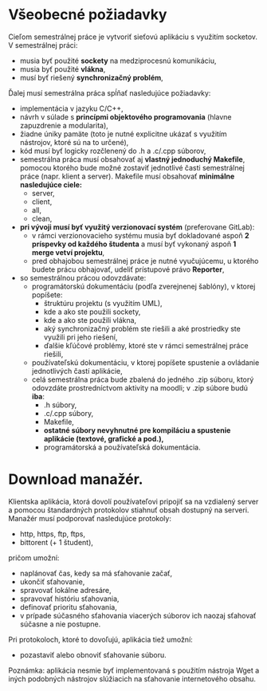 # Všeobecné požiadavky

Cieľom semestrálnej práce je vytvoriť sieťovú aplikáciu s využitím socketov. V semestrálnej práci:
* musia byť použité **sockety** na medziprocesnú komunikáciu,
* musia byť použité **vlákna**,
* musí byť riešený **synchronizačný problém**,

Ďalej musí semestrálna práca spĺňať nasledujúce požiadavky:
* implementácia v jazyku C/C++,
* návrh v súlade s **princípmi objektového programovania** (hlavne zapuzdrenie a modularita),
* žiadne úniky pamäte (toto je nutné explicitne ukázať s využitím nástrojov, ktoré sú na to určené),
* kód musí byť logicky rozčlenený do .h a .c/.cpp súborov,
* semestrálna práca musí obsahovať aj **vlastný jednoduchý Makefile**, pomocou ktorého bude možné zostaviť jednotlivé časti semestrálnej práce (napr. klient a server). Makefile musí obsahovať **minimálne nasledujúce ciele:**
  * server,
  * client,
  * all,
  * clean,
* **pri vývoji musí byť využitý verzionovací systém** (preferovane GitLab):
  * v rámci verzionovacieho systému musia byť dokladované aspoň **2 príspevky od každého študenta** a musí byť vykonaný aspoň **1 merge vetví projektu**,
  * pred obhajobou semestrálnej práce je nutné vyučujúcemu, u ktorého budete prácu obhajovať, udeliť prístupové právo **Reporter**,
* so semestrálnou prácou odovzdávate:
  * programátorskú dokumentáciu (podľa zverejnenej šablóny), v ktorej popíšete:
    * štruktúru projektu (s využitím UML),
    * kde a ako ste použili sockety,
    * kde a ako ste použili vlákna,
    * aký synchronizačný problém ste riešili a aké prostriedky ste využili pri jeho riešení,
    * ďalšie kľúčové problémy, ktoré ste v rámci semestrálnej práce riešili,
  * používateľskú dokumentáciu, v ktorej popíšete spustenie a ovládanie jednotlivých častí aplikácie,
  * celá semestrálna práca bude zbalená do jedného .zip súboru, ktorý odovzdáte prostredníctvom aktivity na moodli; v .zip súbore budú **iba**:
    * .h súbory,
    * .c/.cpp súbory,
    * Makefile,
    * **ostatné súbory nevyhnutné pre kompiláciu a spustenie aplikácie (textové, grafické a pod.),**
    * programátorská a používateľská dokumentácia.


# Download manažér.

Klientska aplikácia, ktorá dovolí používateľovi pripojiť sa na vzdialený server a pomocou štandardných protokolov stiahnuť obsah dostupný na serveri. Manažér musí podporovať nasledujúce protokoly:

* http, https, ftp, ftps, 
* bittorent (+ 1 študent),

pričom umožní:
* naplánovať čas, kedy sa má sťahovanie začať,
* ukončiť sťahovanie,
* spravovať lokálne adresáre,
* spravovať históriu sťahovania,
* definovať prioritu sťahovania,
* v prípade súčasného sťahovania viacerých súborov ich naozaj sťahovať súčasne a nie postupne.

Pri protokoloch, ktoré to dovoľujú, aplikácia tiež umožní:
* pozastaviť alebo obnoviť sťahovanie súboru.

Poznámka: aplikácia nesmie byť implementovaná s použitím nástroja Wget a iných podobných nástrojov slúžiacich na sťahovanie internetového obsahu.
